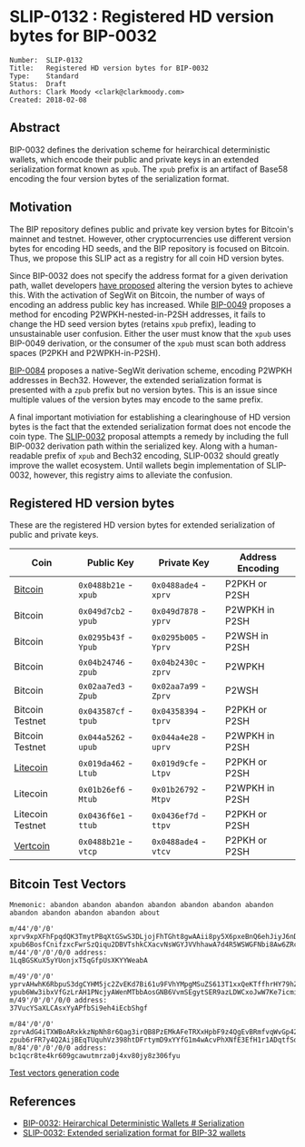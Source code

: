 # SLIP-0132 : Registered HD version bytes for BIP-0032

```
Number:  SLIP-0132
Title:   Registered HD version bytes for BIP-0032
Type:    Standard
Status:  Draft
Authors: Clark Moody <clark@clarkmoody.com>
Created: 2018-02-08
```

## Abstract

BIP-0032 defines the derivation scheme for heirarchical deterministic wallets, which encode their public and private keys in an extended serialization format known as `xpub`. The `xpub` prefix is an artifact of Base58 encoding the four version bytes of the serialization format.

## Motivation

The BIP repository defines public and private key version bytes for Bitcoin's mainnet and testnet. However, other cryptocurrencies use different version bytes for encoding HD seeds, and the BIP repository is focused on Bitcoin. Thus, we propose this SLIP act as a registry for all coin HD version bytes.

Since BIP-0032 does not specify the address format for a given derivation path, wallet developers [have proposed](https://lists.linuxfoundation.org/pipermail/bitcoin-dev/2017-September/014907.html) altering the version bytes to achieve this. With the activation of SegWit on Bitcoin, the number of ways of encoding an address public key has increased. While [BIP-0049](https://github.com/bitcoin/bips/blob/master/bip-0049.mediawiki) proposes a method for encoding P2WPKH-nested-in-P2SH addresses, it fails to change the HD seed version bytes (retains `xpub` prefix), leading to unsustainable user confusion. Either the user must know that the `xpub` uses BIP-0049 derivation, or the consumer of the `xpub` must scan both address spaces (P2PKH and P2WPKH-in-P2SH).

[BIP-0084](https://github.com/bitcoin/bips/blob/master/bip-0084.mediawiki) proposes a native-SegWit derivation scheme, encoding P2WPKH addresses in Bech32. However, the extended serialization format is presented with a `zpub` prefix but no version bytes. This is an issue since multiple values of the version bytes may encode to the same prefix.

A final important motiviation for establishing a clearinghouse of HD version bytes is the fact that the extended serialization format does not encode the coin type. The [SLIP-0032](https://github.com/satoshilabs/slips/blob/master/slip-0032.md) proposal attempts a remedy by including the full BIP-0032 derivation path within the serialized key. Along with a human-readable prefix of `xpub` and Bech32 encoding, SLIP-0032 should greatly improve the wallet ecosystem. Until wallets begin implementation of SLIP-0032, however, this registry aims to alleviate the confusion.

## Registered HD version bytes

These are the registered HD version bytes for extended serialization of public and private keys.

Coin                                      | Public Key            | Private Key           | Address Encoding |
------------------------------------------|-----------------------|-----------------------|------------------|
[Bitcoin](https://bitcoin.org/)           | `0x0488b21e` - `xpub` | `0x0488ade4` - `xprv` | P2PKH or P2SH    |
Bitcoin                                   | `0x049d7cb2` - `ypub` | `0x049d7878` - `yprv` | P2WPKH in P2SH   |
Bitcoin                                   | `0x0295b43f` - `Ypub` | `0x0295b005` - `Yprv` | P2WSH in P2SH    |
Bitcoin                                   | `0x04b24746` - `zpub` | `0x04b2430c` - `zprv` | P2WPKH           |
Bitcoin                                   | `0x02aa7ed3` - `Zpub` | `0x02aa7a99` - `Zprv` | P2WSH            |
Bitcoin Testnet                           | `0x043587cf` - `tpub` | `0x04358394` - `tprv` | P2PKH or P2SH    |
Bitcoin Testnet                           | `0x044a5262` - `upub` | `0x044a4e28` - `uprv` | P2WPKH in P2SH   |
[Litecoin](https://litecoin.org/)         | `0x019da462` - `Ltub` | `0x019d9cfe` - `Ltpv` | P2PKH or P2SH    |
Litecoin                                  | `0x01b26ef6` - `Mtub` | `0x01b26792` - `Mtpv` | P2WPKH in P2SH   |
Litecoin Testnet                          | `0x0436f6e1` - `ttub` | `0x0436ef7d` - `ttpv` | P2PKH or P2SH    |
[Vertcoin](https://vertcoin.org/)         | `0x0488b21e` - `vtcp` | `0x0488ade4` - `vtcv` | P2PKH or P2SH    |

## Bitcoin Test Vectors

```
Mnemonic: abandon abandon abandon abandon abandon abandon abandon abandon abandon abandon abandon about

m/44'/0'/0'
xprv9xpXFhFpqdQK3TmytPBqXtGSwS3DLjojFhTGht8gwAAii8py5X6pxeBnQ6ehJiyJ6nDjWGJfZ95WxByFXVkDxHXrqu53WCRGypk2ttuqncb
xpub6BosfCnifzxcFwrSzQiqu2DBVTshkCXacvNsWGYJVVhhawA7d4R5WSWGFNbi8Aw6ZRc1brxMyWMzG3DSSSSoekkudhUd9yLb6qx39T9nMdj
m/44'/0'/0'/0/0 address:
1LqBGSKuX5yYUonjxT5qGfpUsXKYYWeabA

m/49'/0'/0'
yprvAHwhK6RbpuS3dgCYHM5jc2ZvEKd7Bi61u9FVhYMpgMSuZS613T1xxQeKTffhrHY79hZ5PsskBjcc6C2V7DrnsMsNaGDaWev3GLRQRgV7hxF
ypub6Ww3ibxVfGzLrAH1PNcjyAWenMTbbAosGNB6VvmSEgytSER9azLDWCxoJwW7Ke7icmizBMXrzBx9979FfaHxHcrArf3zbeJJJUZPf663zsP
m/49'/0'/0'/0/0 address:
37VucYSaXLCAsxYyAPfbSi9eh4iEcbShgf

m/84'/0'/0'
zprvAdG4iTXWBoARxkkzNpNh8r6Qag3irQB8PzEMkAFeTRXxHpbF9z4QgEvBRmfvqWvGp42t42nvgGpNgYSJA9iefm1yYNZKEm7z6qUWCroSQnE
zpub6rFR7y4Q2AijBEqTUquhVz398htDFrtymD9xYYfG1m4wAcvPhXNfE3EfH1r1ADqtfSdVCToUG868RvUUkgDKf31mGDtKsAYz2oz2AGutZYs
m/84'/0'/0'/0/0 address:
bc1qcr8te4kr609gcawutmrza0j4xv80jy8z306fyu
```

[Test vectors generation code](https://gist.github.com/clarkmoody/0a788d2e012ffe339bb7d3873e47c081)

## References

* [BIP-0032: Heirarchical Deterministic Wallets # Serialization](https://github.com/bitcoin/bips/blob/master/bip-0032.mediawiki#serialization-format)
* [SLIP-0032: Extended serialization format for BIP-32 wallets](https://github.com/satoshilabs/slips/blob/master/slip-0032.md)
